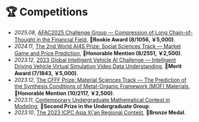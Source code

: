 # 🏆 Competitions

- *2025.08*, [AFAC2025 Challenge Group — Compression of Long Chain-of-Thought in the Financial Field](https://tianchi.aliyun.com/competition/entrance/532353), 🏅**Rookie Award (8/1056, ￥5,000)**.
- *2024.11*, [The 2nd World AI4S Prize: Social Sciences Track — Market Game and Price Prediction](http://competition.sais.com.cn/competitionDetail/532232/format), 🏅**Honorable Mention (8/2551, ￥2,500)**.
- *2023.12*, [2023 Global Intelligent Vehicle AI Challenge — Intelligent Driving Vehicle Virtual Simulation Video Data Understanding](https://tianchi.aliyun.com/competition/entrance/532155), 🏅**Merit Award (7/1843, ￥5,000)**.
- *2023.12*, [The CFFF Prize: Material Sciences Track — The Prediction of the Synthesis Conditions of Metal-Organic Framework (MOF) Materials](https://tianchi.aliyun.com/competition/entrance/532116), 🏅**Honorable Mention (10/2117, ￥2,500)**.
- *2023.11*, [Contemporary Undergraduate Mathematical Contest in Modeling](https://www.mcm.edu.cn/html_cn/node/495b16715673eaee3a770d99aaf9d857.html), 🥈**Second Prize in the Undergraduate Group**.
- *2023.10*, [The 2023 ICPC Asia Xi'an Regional Contest](https://icpc.global/ICPCID/59CGNZKLL5TD), 🥉**Bronze Medal**.
